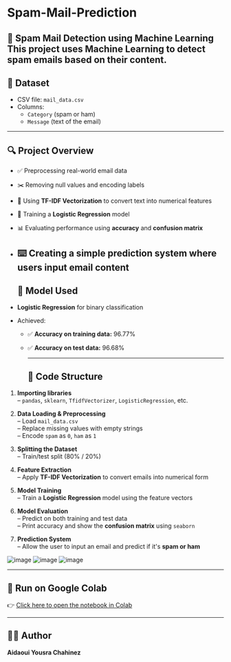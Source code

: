 # Spam-Mail-Prediction
📧 Spam Mail Detection using Machine Learning  This project uses Machine Learning to detect spam emails based on their content.
---

## 📁 Dataset

- CSV file: `mail_data.csv`  
- Columns:  
  - `Category` (spam or ham)  
  - `Message` (text of the email)
---

## 🔍 Project Overview

- ✅ Preprocessing real-world email data
- ✂️ Removing null values and encoding labels
- 🧠 Using **TF-IDF Vectorization** to convert text into numerical features
- 🤖 Training a **Logistic Regression** model
- 📊 Evaluating performance using **accuracy** and **confusion matrix**
- ⌨️ Creating a simple **prediction system** where users input email content
  ---


  ## 🧠 Model Used

- **Logistic Regression** for binary classification
- Achieved:
  - ✅ **Accuracy on training data:** 96.77%
  - ✅ **Accuracy on test data:** 96.68%

    ---
    ## 🧾 Code Structure

1. **Importing libraries**  
   – `pandas`, `sklearn`, `TfidfVectorizer`, `LogisticRegression`, etc.

2. **Data Loading & Preprocessing**  
   – Load `mail_data.csv`  
   – Replace missing values with empty strings  
   – Encode `spam` as `0`, `ham` as `1`  

3. **Splitting the Dataset**  
   – Train/test split (80% / 20%)  

4. **Feature Extraction**  
   – Apply **TF-IDF Vectorization** to convert emails into numerical form  

5. **Model Training**  
   – Train a **Logistic Regression** model using the feature vectors  

6. **Model Evaluation**  
   – Predict on both training and test data  
   – Print accuracy and show the **confusion matrix** using `seaborn`  

7. **Prediction System**  
   – Allow the user to input an email and predict if it's **spam or ham**

![image](https://github.com/user-attachments/assets/36849d92-25d8-4471-96d7-55febaa41f01)
![image](https://github.com/user-attachments/assets/fa2aa893-e6ab-45a7-9747-4c632cdf6212)
![image](https://github.com/user-attachments/assets/e46f05bf-3588-4a54-b997-eccccf903e91)



---

## 🔗 Run on Google Colab

👉 [Click here to open the notebook in Colab](https://colab.research.google.com/drive/10ZbbZZUc-Vb8uWWXNU6uGSsFCj3wqb5U?usp=sharing)

---
## 👩‍💻 Author

**Aidaoui Yousra Chahinez**

